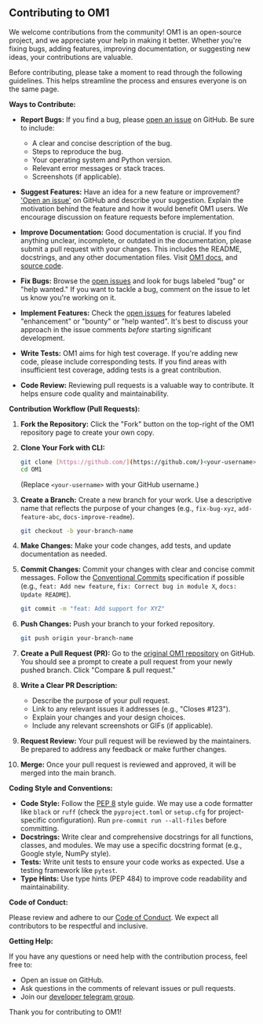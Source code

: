 ## Contributing to OM1

We welcome contributions from the community!  OM1 is an open-source project, and we appreciate your help in making it better.  Whether you're fixing bugs, adding features, improving documentation, or suggesting new ideas, your contributions are valuable.

Before contributing, please take a moment to read through the following guidelines. This helps streamline the process and ensures everyone is on the same page.

**Ways to Contribute:**

*   **Report Bugs:** If you find a bug, please [open an issue](https://github.com/OpenmindAGI/OM1/issues) on GitHub. Be sure to include:
    *   A clear and concise description of the bug.
    *   Steps to reproduce the bug.
    *   Your operating system and Python version.
    *   Relevant error messages or stack traces.
    *   Screenshots (if applicable).

*   **Suggest Features:**  Have an idea for a new feature or improvement?  ['Open an issue'](https://github.com/OpenmindAGI/OM1/issues) on GitHub and describe your suggestion. Explain the motivation behind the feature and how it would benefit OM1 users.  We encourage discussion on feature requests before implementation.

*   **Improve Documentation:**  Good documentation is crucial.  If you find anything unclear, incomplete, or outdated in the documentation, please submit a pull request with your changes. This includes the README, docstrings, and any other documentation files. Visit [OM1 docs](https://docs.openmind.org/), and [source code](https://github.com/OpenmindAGI/OM1/tree/main/docs).

*   **Fix Bugs:** Browse the [open issues](https://github.com/OpenmindAGI/OM1/issues) and look for bugs labeled "bug" or "help wanted." If you want to tackle a bug, comment on the issue to let us know you're working on it.

*   **Implement Features:**  Check the [open issues](https://github.com/OpenmindAGI/OM1/issues) for features labeled "enhancement" or "bounty" or "help wanted".  It's best to discuss your approach in the issue comments *before* starting significant development.

*   **Write Tests:**  OM1 aims for high test coverage.  If you're adding new code, please include corresponding tests. If you find areas with insufficient test coverage, adding tests is a great contribution.

*   **Code Review:** Reviewing pull requests is a valuable way to contribute.  It helps ensure code quality and maintainability.

**Contribution Workflow (Pull Requests):**

1.  **Fork the Repository:**  Click the "Fork" button on the top-right of the OM1 repository page to create your own copy.

2.  **Clone Your Fork with CLI:**
    ```bash
    git clone [https://github.com/](https://github.com/)<your-username>/OM1.git
    cd OM1
    ```
    (Replace `<your-username>` with your GitHub username.)

3.  **Create a Branch:**  Create a new branch for your work.  Use a descriptive name that reflects the purpose of your changes (e.g., `fix-bug-xyz`, `add-feature-abc`, `docs-improve-readme`).
    ```bash
    git checkout -b your-branch-name
    ```

4.  **Make Changes:**  Make your code changes, add tests, and update documentation as needed.

5.  **Commit Changes:**  Commit your changes with clear and concise commit messages.  Follow the [Conventional Commits](https://www.conventionalcommits.org/en/v1.0.0/) specification if possible (e.g., `feat: Add new feature`, `fix: Correct bug in module X`, `docs: Update README`).
    ```bash
    git commit -m "feat: Add support for XYZ"
    ```

6.  **Push Changes:** Push your branch to your forked repository.
    ```bash
    git push origin your-branch-name
    ```

7.  **Create a Pull Request (PR):**  Go to the [original OM1 repository](https://github.com/OpenmindAGI/OM1/) on GitHub. You should see a prompt to create a pull request from your newly pushed branch.  Click "Compare & pull request."

8.  **Write a Clear PR Description:**
    *   Describe the purpose of your pull request.
    *   Link to any relevant issues it addresses (e.g., "Closes #123").
    *   Explain your changes and your design choices.
    *   Include any relevant screenshots or GIFs (if applicable).

9.  **Request Review:**  Your pull request will be reviewed by the maintainers.  Be prepared to address any feedback or make further changes.

10. **Merge:** Once your pull request is reviewed and approved, it will be merged into the main branch.

**Coding Style and Conventions:**

*   **Code Style:**  Follow the [PEP 8](https://www.python.org/dev/peps/pep-0008/) style guide.  We may use a code formatter like `black` or `ruff` (check the `pyproject.toml` or `setup.cfg` for project-specific configuration).  Run `pre-commit run --all-files` before committing.
*   **Docstrings:**  Write clear and comprehensive docstrings for all functions, classes, and modules.  We may use a specific docstring format (e.g., Google style, NumPy style).
*   **Tests:** Write unit tests to ensure your code works as expected.  Use a testing framework like `pytest`.
*   **Type Hints:** Use type hints (PEP 484) to improve code readability and maintainability.

**Code of Conduct:**

Please review and adhere to our [Code of Conduct](./). We expect all contributors to be respectful and inclusive.

**Getting Help:**

If you have any questions or need help with the contribution process, feel free to:

*   Open an issue on GitHub.
*   Ask questions in the comments of relevant issues or pull requests.
*   Join our [developer telegram group](https://t.me/openminddev).

Thank you for contributing to OM1!
